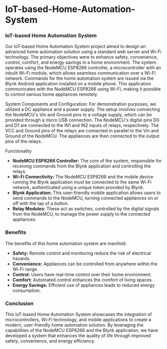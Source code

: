 # IoT-based-Home-Automation-System

### IoT-based Home Automation System

Our IoT-based Home Automation System project aimed to design an advanced home automation solution using a standard web server and Wi-Fi technology. The primary objectives were to enhance safety, convenience, control, comfort, and energy savings in a home environment. The system operates using the NodeMCU ESP8266 controller, a microcontroller with an inbuilt Wi-Fi module, which allows seamless communication over a Wi-Fi network. Commands for the home automation system are issued via the Blynk Android application installed on a mobile phone. This application communicates with the NodeMCU ESP8266 using Wi-Fi, making it possible to control various home appliances remotely.

System Components and Configuration: For demonstration purposes, we utilized a DC appliance and a power supply. The setup involves connecting the NodeMCU's Vin and Ground pins to a voltage supply, which can be provided through a micro USB connection. The NodeMCU's digital pins D0 and D1 are connected to the IN1 and IN2 inputs of relays, respectively. The VCC and Ground pins of the relays are connected in parallel to the Vin and Ground of the NodeMCU. The appliances are then connected to the output pins of the relays.

Functionality
- **NodeMCU ESP8266 Controller:** The core of the system, responsible for receiving commands from the Blynk application and controlling the relays.
- **Wi-Fi Connectivity:** The NodeMCU ESP8266 and the mobile device running the Blynk application must be connected to the same Wi-Fi network, authenticated using a unique token provided by Blynk.
- **Blynk Application:** This user-friendly mobile application allows users to send commands to the NodeMCU, turning connected appliances on or off with the tap of a button.
- **Relay Modules:** These act as switches, controlled by the digital signals from the NodeMCU, to manage the power supply to the connected appliances.

### Benefits
The benefits of this home automation system are manifold:
- **Safety:** Remote control and monitoring reduce the risk of electrical hazards.
- **Convenience:** Appliances can be controlled from anywhere within the Wi-Fi range.
- **Control:** Users have real-time control over their home environment.
- **Comfort:** Automated control enhances the comfort of living spaces.
- **Energy Savings:** Efficient use of appliances leads to reduced energy consumption.

### Conclusion
This IoT-based Home Automation System showcases the integration of microcontrollers, Wi-Fi technology, and mobile applications to create a modern, user-friendly home automation solution. By leveraging the capabilities of the NodeMCU ESP8266 and the Blynk application, we have developed a system that enhances the quality of life through improved safety, convenience, and energy efficiency.
